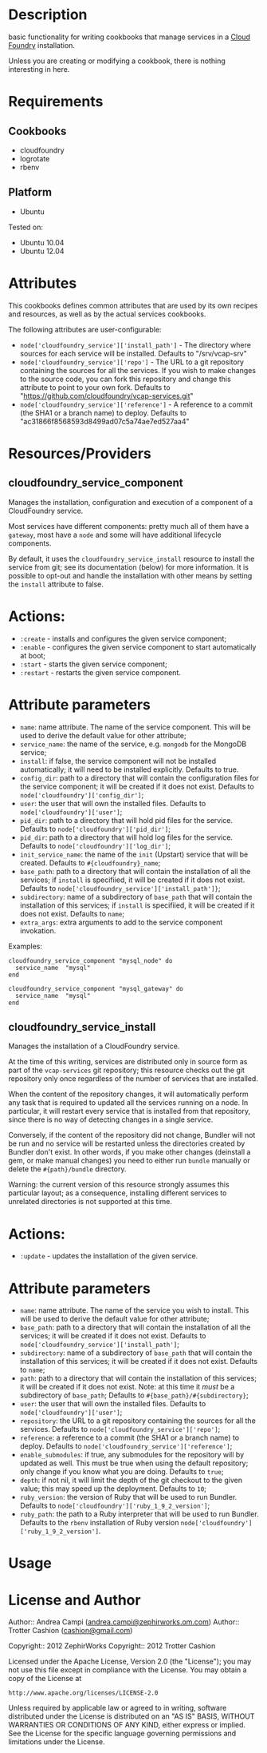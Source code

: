 Description
===========

basic functionality for writing cookbooks that manage services in a
[Cloud Foundry](http://www.cloudfoundry.org) installation.

Unless you are creating or modifying a cookbook, there is nothing interesting
in here.

Requirements
============

Cookbooks
---------

* cloudfoundry
* logrotate
* rbenv

Platform
--------

* Ubuntu

Tested on:

* Ubuntu 10.04
* Ubuntu 12.04

Attributes
==========

This cookbooks defines common attributes that are used by its own recipes and resources, as well as by the actual services cookbooks.

The following attributes are user-configurable:

* `node['cloudfoundry_service']['install_path']` - The directory where sources for each service will be installed. Defaults to "/srv/vcap-srv"
* `node['cloudfoundry_service']['repo']` - The URL to a git repository containing the sources for all the services. If you wish to make changes to the source code, you can fork this repository and change this attribute to point to your own fork. Defaults to "https://github.com/cloudfoundry/vcap-services.git"
* `node['cloudfoundry_service']['reference']` - A reference to a commit (the SHA1 or a branch name) to deploy. Defaults to "ac31866f8568593d8499ad07c5a74ae7ed527aa4"

Resources/Providers
===================

cloudfoundry\_service\_component
--------------------------------

Manages the installation, configuration and execution of a component of a CloudFoundry service.

Most services have different components: pretty much all of them have a `gateway`, most have a `node`
and some will have additional lifecycle components.

By default, it uses the `cloudfoundry_service_install` resource to install the service from git;
see its documentation (below) for more information. It is possible to opt-out and handle the
installation with other means by setting the `install` attribute to false.

# Actions:

* `:create` - installs and configures the given service component;
* `:enable` - configures the given service component to start automatically at boot;
* `:start` - starts the given service component;
* `:restart` - restarts the given service component.

# Attribute parameters

- `name`: name attribute. The name of the service component. This will be used to derive the default value for other attribute;
- `service_name`: the name of the service, e.g. `mongodb` for the MongoDB service;
- `install`: if false, the service component will not be installed automatically; it will need to be installed explicitly. Defaults to true.
- `config_dir`: path to a directory that will contain the configuration files for the service component; it will be created if it does not exist. Defaults to `node['cloudfoundry']['config_dir']`;
- `user`: the user that will own the installed files. Defaults to `node['cloudfoundry']['user']`;
- `pid_dir`: path to a directory that will hold pid files for the service. Defaults to `node['cloudfoundry']['pid_dir']`;
- `pid_dir`: path to a directory that will hold log files for the service. Defaults to `node['cloudfoundry']['log_dir']`;
- `init_service_name`: the name of the `init` (Upstart) service that will be created. Defaults to `#{cloudfoundry}_name`;
- `base_path`: path to a directory that will contain the installation of all the services; if `install` is specifiied, it will be created if it does not exist. Defaults to `node['cloudfoundry_service']['install_path']}`;
- `subdirectory`: name of a subdirectory of `base_path` that will contain the installation of this services; if `install` is specifiied, it will be created if it does not exist. Defaults to `name`;
- `extra_args`: extra arguments to add to the service component invokation.

Examples:

    cloudfoundry_service_component "mysql_node" do
      service_name  "mysql"
    end

    cloudfoundry_service_component "mysql_gateway" do
      service_name  "mysql"
    end

cloudfoundry\_service\_install
------------------------------

Manages the installation of a CloudFoundry service.

At the time of this writing, services are distributed only in source form as part of the
`vcap-services` git repository; this resource checks out the git repository only once regardless
of the number of services that are installed.

When the content of the repository changes, it will automatically perform any task that is
required to updated all the services running on a node. In particular, it will restart every
service that is installed from that repository, since there is no way of detecting changes in a
single service.

Conversely, if the content of the repository did not change, Bundler will not be run and no
service will be restarted unless the directories created by Bundler don't exist.
In other words, if you make other changes (deinstall a gem, or make manual changes) you need to
either run `bundle` manually or delete the `#{path}/bundle` directory.

Warning: the current version of this resource strongly assumes this particular layout; as a
consequence, installing different services to unrelated directories is not supported at this time.

# Actions:

* `:update` - updates the installation of the given service.

# Attribute parameters

- `name`: name attribute. The name of the service you wish to install. This will be used to derive the default value for other attribute;
- `base_path`: path to a directory that will contain the installation of all the services; it will be created if it does not exist. Defaults to `node['cloudfoundry_service']['install_path']`;
- `subdirectory`: name of a subdirectory of `base_path` that will contain the installation of this services; it will be created if it does not exist. Defaults to `name`;
- `path`: path to a directory that will contain the installation of this services; it will be created if it does not exist. Note: at this time it *must* be a subdirectory of `base_path`; Defaults to `#{base_path}/#{subdirectory}`;
- `user`: the user that will own the installed files. Defaults to `node['cloudfoundry']['user']`;
- `repository`: the URL to a git repository containing the sources for all the services. Defaults to `node['cloudfoundry_service']['repo']`;
- `reference`: a reference to a commit (the SHA1 or a branch name) to deploy. Defaults to `node['cloudfoundry_service']['reference']`;
- `enable_submodules`: if true, any submodules for the repository will by updated as well. This must be true when using the default repository; only change if you know what you are doing. Defaults to `true`;
- `depth`: if not nil, it will limit the depth of the git checkout to the given value; this may speed up the deployment. Defaults to `10`;
- `ruby_version`: the version of Ruby that will be used to run Bundler. Defaults to `node['cloudfoundry']['ruby_1_9_2_version']`;
- `ruby_path`: the path to a Ruby interpreter that will be used to run Bundler. Defaults to the `rbenv` installation of Ruby version `node['cloudfoundry']['ruby_1_9_2_version']`.

Usage
=====


License and Author
==================

Author:: Andrea Campi (<andrea.campi@zephirworks.om.com>)
Author:: Trotter Cashion (<cashion@gmail.com>)

Copyright:: 2012 ZephirWorks
Copyright:: 2012 Trotter Cashion

Licensed under the Apache License, Version 2.0 (the "License");
you may not use this file except in compliance with the License.
You may obtain a copy of the License at

    http://www.apache.org/licenses/LICENSE-2.0

Unless required by applicable law or agreed to in writing, software
distributed under the License is distributed on an "AS IS" BASIS,
WITHOUT WARRANTIES OR CONDITIONS OF ANY KIND, either express or implied.
See the License for the specific language governing permissions and
limitations under the License.
